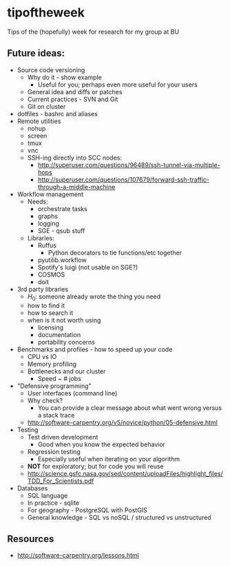 tipoftheweek
============

Tips of the (hopefully) week for research for my group at BU

## Future ideas:

+ Source code versioning
    * Why do it - show example
        - Useful for you; perhaps even more useful for your users
    * General idea and diffs or patches
    * Current practices - SVN and Git
    * Git on cluster
+ dotfiles - bashrc and aliases
+ Remote utilities
    * nohup
    * screen
    * tmux
    * vnc
    * SSH-ing directly into SCC nodes:
        - http://superuser.com/questions/96489/ssh-tunnel-via-multiple-hops
        - http://superuser.com/questions/107679/forward-ssh-traffic-through-a-middle-machine
+ Workflow management
    * Needs:
        - orchestrate tasks
        - graphs
        - logging
        - SGE - qsub stuff
    * Libraries:
        - Ruffus
            - Python decorators to tie functions/etc together
        - pyutilib.workflow
        - Spotify's luigi (not usable on SGE?)
        - COSMOS
        - doit
+ 3rd party libraries
    * $H_0$: someone already wrote the thing you need
    * how to find it
    * how to search it
    * when is it not worth using
        - licensing
        - documentation
        - portability concerns
+ Benchmarks and profiles - how to speed up your code
    * CPU vs IO
    * Memory profiling
    * Bottlenecks and our cluster
        - Speed ~ # jobs
+ "Defensive programming"
    * User interfaces (command line)
    * Why check?
        - You can provide a clear message about what went wrong versus a stack trace
    * http://software-carpentry.org/v5/novice/python/05-defensive.html
+ Testing
    * Test driven development
        - Good when you know the expected behavior
    * Regression testing
        - Especially useful when iterating on your algorithm
    * **NOT** for exploratory; but for code you will reuse
    * http://science.gsfc.nasa.gov/sed/content/uploadFiles/highlight_files/TDD_For_Scientists.pdf
+ Databases
    * SQL language
    * In practice - sqlite
    * For geography - PostgreSQL with PostGIS
    * General knowledge - SQL vs noSQL / structured vs unstructured

## Resources

+ http://software-carpentry.org/lessons.html
